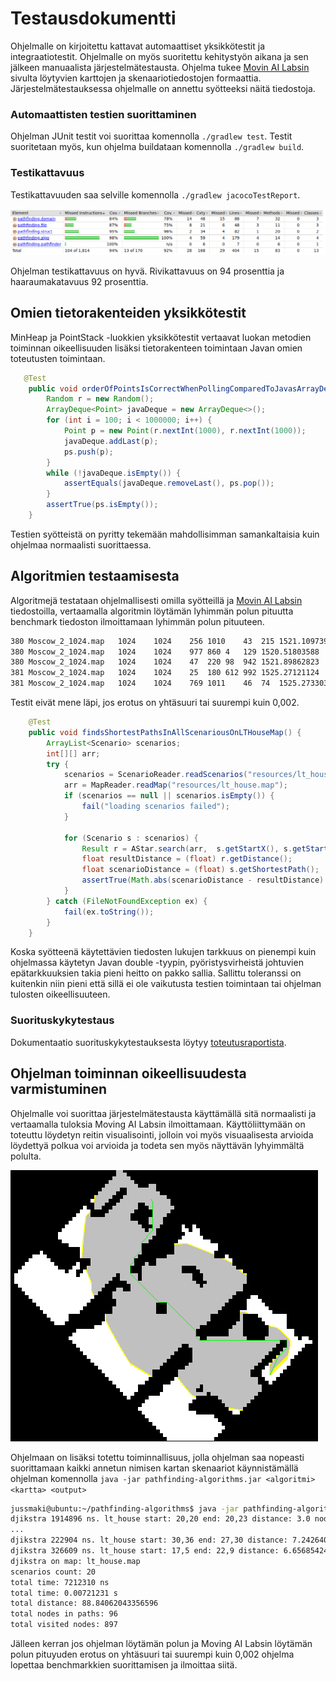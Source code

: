# Testausdokumentti

Ohjelmalle on kirjoitettu kattavat automaattiset yksikkötestit ja integraatiotestit. Ohjelmalle on myös suoritettu kehitystyön aikana ja sen jälkeen manuaalista järjestelmätestausta. Ohjelma tukee [Movin AI Labsin]([https://movingai.com/benchmarks/grids.html) sivulta löytyvien karttojen ja skenaariotiedostojen formaattia. Järjestelmätestauksessa ohjelmalle on annettu syötteeksi näitä tiedostoja.

### Automaattisten testien suorittaminen

Ohjelman JUnit testit voi suorittaa komennolla `./gradlew test`. Testit suoritetaan myös, kun ohjelma buildataan komennolla `./gradlew build`.

### Testikattavuus

Testikattavuuden saa selville komennolla `./gradlew jacocoTestReport`.

![testikattavuus](testikattavuus.png)

Ohjelman testikattavuus on hyvä. Rivikattavuus on 94 prosenttia ja haaraumakatavuus 92 prosenttia.

## Omien tietorakenteiden yksikkötestit

MinHeap ja PointStack -luokkien yksikkötestit vertaavat luokan metodien toiminnan oikeellisuuden lisäksi tietorakenteen toimintaan Javan omien toteutusten toimintaan.

```java
   @Test
    public void orderOfPointsIsCorrectWhenPollingComparedToJavasArrayDeque() {
        Random r = new Random();
        ArrayDeque<Point> javaDeque = new ArrayDeque<>();
        for (int i = 100; i < 1000000; i++) {
            Point p = new Point(r.nextInt(1000), r.nextInt(1000));
            javaDeque.addLast(p);
            ps.push(p);
        }
        while (!javaDeque.isEmpty()) {
            assertEquals(javaDeque.removeLast(), ps.pop());
        }
        assertTrue(ps.isEmpty());
    }
```

Testien syötteistä on pyritty tekemään mahdollisimman samankaltaisia kuin ohjelmaa normaalisti suorittaessa.

## Algoritmien testaamisesta

Algoritmejä testataan ohjelmallisesti omilla syötteillä ja [Movin AI Labsin]([https://movingai.com/benchmarks/) tiedostoilla, vertaamalla algoritmin löytämän lyhimmän polun pituutta benchmark tiedoston ilmoittamaan lyhimmän polun pituuteen.

```bash
380	Moscow_2_1024.map	1024	1024	256	1010	43	215	1521.10973968
380	Moscow_2_1024.map	1024	1024	977	860	4	129	1520.51803588
380	Moscow_2_1024.map	1024	1024	47	220	98	942	1521.89862823
381	Moscow_2_1024.map	1024	1024	25	180	612	992	1525.27121124
381	Moscow_2_1024.map	1024	1024	769	1011	46	74	1525.27330322
```

Testit eivät mene läpi, jos erotus on yhtäsuuri tai suurempi kuin 0,002.


```java
    @Test
    public void findsShortestPathsInAllScenariousOnLTHouseMap() {
        ArrayList<Scenario> scenarios;
        int[][] arr;
        try {
            scenarios = ScenarioReader.readScenarios("resources/lt_house.map.scen");
            arr = MapReader.readMap("resources/lt_house.map");
            if (scenarios == null || scenarios.isEmpty()) {
                fail("loading scenarios failed");
            }
            
            for (Scenario s : scenarios) {
                Result r = AStar.search(arr,  s.getStartX(), s.getStartY(), s.getEndX(), s.getEndY());
                float resultDistance = (float) r.getDistance();
                float scenarioDistance = (float) s.getShortestPath();
                assertTrue(Math.abs(scenarioDistance - resultDistance) <= 0.002);
            }
        } catch (FileNotFoundException ex) {
            fail(ex.toString());
        }
    }
```

Koska syötteenä käytettävien tiedosten lukujen tarkkuus on pienempi kuin ohjelmassa käytetyn Javan double -tyypin, pyöristysvirheistä johtuvien epätarkkuuksien takia pieni heitto on pakko sallia. Sallittu toleranssi on kuitenkin niin pieni että sillä ei ole vaikutusta testien toimintaan tai ohjelman tulosten oikeellisuuteen.

### Suorituskykytestaus

Dokumentaatio suorituskykytestauksesta löytyy [toteutusraportista](toteutusdokumentti.md#suorituskyky--ja-o-analyysivertailu).

## Ohjelman toiminnan oikeellisuudesta varmistuminen

Ohjelmalle voi suorittaa järjestelmätestausta käyttämällä sitä normaalisti ja vertaamalla tuloksia Moving AI Labsin ilmoittamaan. Käyttöliittymään on toteuttu löydetyn reitin visualisointi, jolloin voi myös visuaalisesta arvioida löydettyä polkua voi arvioida ja todeta sen myös näyttävän lyhyimmältä polulta.

![lyhin polku visualisaatio](route1.png)

Ohjelmaan on lisäksi totettu toiminnallisuus, jolla ohjelman saa nopeasti suorittamaan kaikki annetun nimisen kartan skenaariot käynnistämällä ohjelman komennolla `java -jar pathfinding-algorithms.jar <algoritmi> <kartta> <output>` 

```bash
jussmaki@ubuntu:~/pathfinding-algorithms$ java -jar pathfinding-algorithms.jar djikstra lt_house tulos.txt
djikstra 1914896 ns. lt_house start: 20,20 end: 20,23 distance: 3.0 nodes in path: 4 visited nodes: 20
...
djikstra 222904 ns. lt_house start: 30,36 end: 27,30 distance: 7.242640687119285 nodes in path: 7 visited nodes: 47
djikstra 326609 ns. lt_house start: 17,5 end: 22,9 distance: 6.65685424949238 nodes in path: 6 visited nodes: 70
djikstra on map: lt_house.map
scenarios count: 20
total time: 7212310 ns
total time: 0.00721231 s
total distance: 88.84062043356596
total nodes in paths: 96
total visited nodes: 897
```

Jälleen kerran jos ohjelman löytämän polun ja Moving AI Labsin löytämän polun pituyuden erotus on yhtäsuuri tai suurempi kuin 0,002 ohjelma lopettaa benchmarkkien suorittamisen ja ilmoittaa siitä.